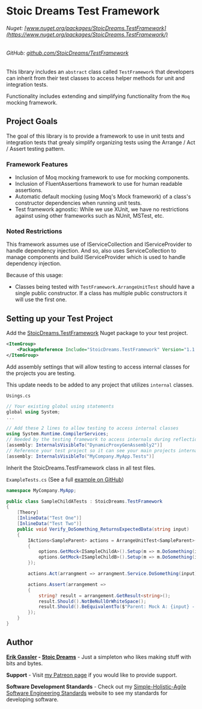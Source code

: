# Stoic Dreams Test Framework
###### Nuget: [www.nuget.org/packages/StoicDreams.TestFramework](https://www.nuget.org/packages/StoicDreams.TestFramework/)
###### GitHub: [github.com/StoicDreams/TestFramework](https://github.com/StoicDreams/TestFramework)

This library includes an `abstract` class called `TestFramework` that developers can inherit from their test classes to access helper methods for unit and integration tests.

Functionality includes extending and simplifying functionality from the `Moq` mocking framework.

## Project Goals

The goal of this library is to provide a framework to use in unit tests and integration tests that grealy simplify organizing tests using the Arrange / Act / Assert testing pattern.

### Framework Features

- Inclusion of Moq mocking framework to use for mocking components.
- Inclusion of FluentAssertions framework to use for human readable assertions.
- Automatic default mocking (using Moq's Mock framework) of a class's constructor dependencies when running unit tests.
- Test framework agnostic: While we use XUnit, we have no restrictions against using other frameworks such as NUnit, MSTest, etc.

### Noted Restrictions

This framework assumes use of IServiceCollection and IServiceProvider to handle dependency injection. And so, also uses ServiceCollection to manage components and build IServiceProvider which is used to handle dependency injection.

Because of this usage:

- Classes being tested with `TestFramework.ArrangeUnitTest` should have a single public constructor. If a class has multiple public constructors it will use the first one.

## Setting up your Test Project

Add the [StoicDreams.TestFramework](https://www.nuget.org/packages/StoicDreams.TestFramework/) Nuget package to your test project.

```xml
<ItemGroup>
	<PackageReference Include="StoicDreams.TestFramework" Version="1.1.4" />
</ItemGroup>
```

Add assembly settings that will allow testing to access internal classes for the projects you are testing.

This update needs to be added to any project that utilizes `internal` classes.

`Usings.cs`
```csharp
// Your existing global using statements
global using System;
...

// Add these 2 lines to allow testing to access internal classes
using System.Runtime.CompilerServices;
// Needed by the testing framework to access internals during reflection for automated mocking
[assembly: InternalsVisibleTo("DynamicProxyGenAssembly2")]
// Reference your test project so it can see your main projects internals
[assembly: InternalsVisibleTo("MyCompany.MyApp.Tests")]
```

Inherit the StoicDreams.TestFramework class in all test files.

`ExampleTests.cs` (See a full [example on GitHub](https://github.com/StoicDreams/TestFramework/blob/master/StoicDreams.TestFramework.Tests/SampleParentTests.cs))
```csharp
namespace MyCompany.MyApp;

public class SampleChildATests : StoicDreams.TestFramework
{
	[Theory]
	[InlineData("Test One")]
	[InlineData("Test Two")]
	public void Verify_DoSomething_ReturnsExpectedData(string input)
	{
		IActions<SampleParent> actions = ArrangeUnitTest<SampleParent>(options =>
		{
			options.GetMock<ISampleChildA>().Setup(m => m.DoSomething(input)).Returns($"Mock A: {input}");
			options.GetMock<ISampleChildB>().Setup(m => m.DoSomething(input)).Returns($"Mock B: {input}");
		});

		actions.Act(arrangment => arrangment.Service.DoSomething(input));

		actions.Assert(arrangement =>
		{
			string? result = arrangement.GetResult<string>();
			result.Should().NotBeNullOrWhiteSpace();
			result.Should().BeEquivalentTo($"Parent: Mock A: {input} - Mock B: {input}");
		});
	}
}
```

## Author

**[Erik Gassler](https://www.erikgassler.com/home) - [Stoic Dreams](https://www.stoicdreams.com/home)** - Just a simpleton who likes making stuff with bits and bytes.

**Support** - Visit [my Patreon page](https://www.patreon.com/stoicdreams) if you would like to provide support.

**Software Development Standards** - Check out my [Simple-Holistic-Agile Software Engineering Standards](https://www.softwarestandards.dev/home) website to see my standards for developing software.
